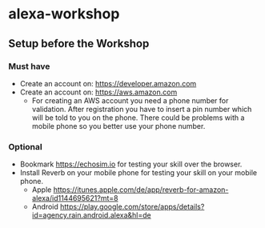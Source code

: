 # alexa-workshop

## Setup before the Workshop
### Must have
* Create an account on: https://developer.amazon.com
* Create an account on: https://aws.amazon.com
  * For creating an AWS account you need a phone number for validation. After registration you have to insert a pin number which will be told to you on the phone. There could be problems with a mobile phone so you better use your phone number.

### Optional
* Bookmark https://echosim.io for testing your skill over the browser.
* Install Reverb on your mobile phone for testing your skill on your mobile phone.
  * Apple https://itunes.apple.com/de/app/reverb-for-amazon-alexa/id1144695621?mt=8
  * Android https://play.google.com/store/apps/details?id=agency.rain.android.alexa&hl=de
